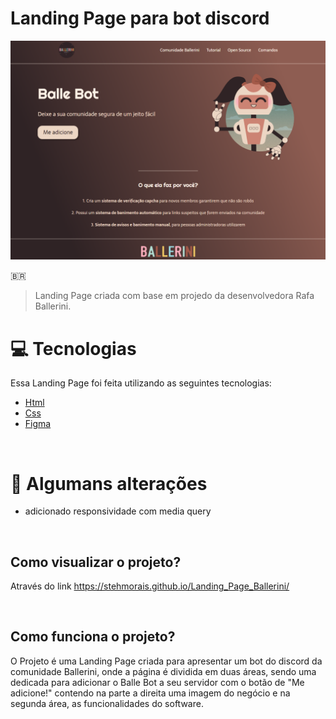 # Landing Page para bot discord

<p align="center">
   <img src="./_img/foto.png" width="600"/>
</p>

🇧🇷
> Landing Page criada com base em projedo da desenvolvedora Rafa Ballerini.

# :computer: Tecnologias

Essa Landing Page foi feita utilizando as seguintes tecnologias:

- [Html](https://www.w3schools.com/html/default.asp)
- [Css](https://www.w3schools.com/css/default.asp)
- [Figma](https://www.w3schools.com/css/default.asp)

<br>

# :pushpin: Algumans alterações

- adicionado responsividade com media query

<br>

## Como visualizar o projeto?
Através do link https://stehmorais.github.io/Landing_Page_Ballerini/

<br>

## Como funciona o projeto?
O Projeto é uma Landing Page criada para apresentar um bot do discord da comunidade Ballerini, onde a página é dividida em duas áreas, sendo uma dedicada para adicionar o Balle Bot a seu servidor com o botão de "Me adicione!" contendo na parte a direita uma imagem do negócio e na segunda área, as funcionalidades do software.


